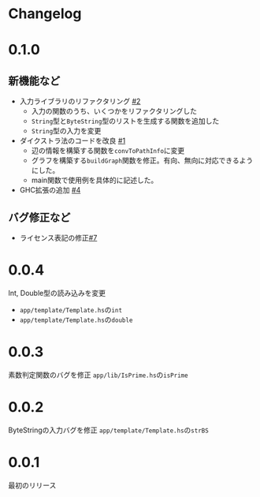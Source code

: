 # Changelog

# 0.1.0
## 新機能など
- 入力ライブラリのリファクタリング [#2](https://github.com/jueve/compro/issues/1)
    - 入力の関数のうち、いくつかをリファクタリングした
    - `String`型と`ByteString`型のリストを生成する関数を追加した
    - `String`型の入力を変更
- ダイクストラ法のコードを改良 [#1](https://github.com/jueve/compro/issues/2)
    - 辺の情報を構築する関数を`convToPathInfo`に変更
    - グラフを構築する`buildGraph`関数を修正。有向、無向に対応できるようにした。
    - main関数で使用例を具体的に記述した。
- GHC拡張の追加 [#4](https://github.com/jueve/compro/issues/4)

## バグ修正など
- ライセンス表記の修正[#7](https://github.com/jueve/compro/issues/7)


# 0.0.4
Int, Double型の読み込みを変更
- `app/template/Template.hs`の`int`
- `app/template/Template.hs`の`double`

# 0.0.3
素数判定関数のバグを修正
`app/lib/IsPrime.hs`の`isPrime`

# 0.0.2
ByteStringの入力バグを修正
`app/template/Template.hs`の`strBS`

# 0.0.1
最初のリリース